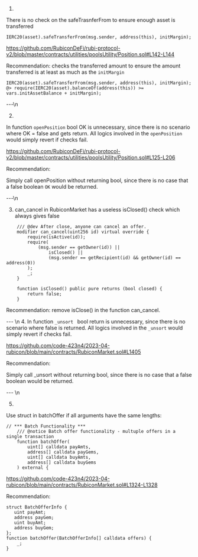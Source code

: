 1.  

There is no check on the safeTrasnferFrom to ensure enough asset is transferred
```solidity 
IERC20(asset).safeTransferFrom(msg.sender, address(this), initMargin);
```
https://github.com/RubiconDeFi/rubi-protocol-v2/blob/master/contracts/utilities/poolsUtility/Position.sol#L142-L144

Recommendation:
checks the transferred amount to ensure the amount  transferred is at least as much as the `initMargin`

```solidity 
IERC20(asset).safeTransferFrom(msg.sender, address(this), initMargin);
@> require(IERC20(asset).balanceOf(address(this)) >= vars.initAssetBalance + initMargin);
```

---\n

2. 

In function `openPosition` bool OK is unnecessary, since there is no scenario where OK = false and gets return. All logics involved in the `openPosition` would simply revert if checks fail.

https://github.com/RubiconDeFi/rubi-protocol-v2/blob/master/contracts/utilities/poolsUtility/Position.sol#L125-L206

Recommendation:

Simply call openPosition without returning bool, since there is no case that a false boolean `OK` would be returned.

---\n

3. can_cancel in RubiconMarket has a useless isClosed() check which always gives false

```solidity
    /// @dev After close, anyone can cancel an offer.
    modifier can_cancel(uint256 id) virtual override {
        require(isActive(id));
        require(
            (msg.sender == getOwner(id)) ||
                isClosed() ||
                (msg.sender == getRecipient(id) && getOwner(id) == address(0))
        );
        _;
    }

    function isClosed() public pure returns (bool closed) {
        return false;
    }
```

Recommendation:
remove isClose() in the function can_cancel.


--- \n
4. 
In function `_unsort ` bool return is unnecessary, since there is no scenario where false is returned. All logics involved in the `_unsort` would simply revert if checks fail.

https://github.com/code-423n4/2023-04-rubicon/blob/main/contracts/RubiconMarket.sol#L1405

Recommendation:

Simply call _unsort without returning bool, since there is no case that a false boolean would be returned.

--- \n

5. 
Use struct in batchOffer if all arguments have the same lengths:
```solidity
// *** Batch Functionality ***
    /// @notice Batch offer functionality - multuple offers in a single transaction
    function batchOffer(
        uint[] calldata payAmts,
        address[] calldata payGems,
        uint[] calldata buyAmts,
        address[] calldata buyGems
    ) external {
```
https://github.com/code-423n4/2023-04-rubicon/blob/main/contracts/RubiconMarket.sol#L1324-L1328

Recommendation:

```solidity
struct BatchOfferInfo {
   uint payAmt;
   address payGem;
   uint buyAmt;
   address buyGem;
};
function batchOffer(BatchOfferInfo[] calldata offers) {
    _;
}
```